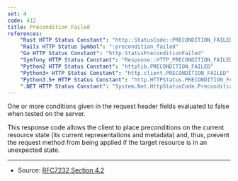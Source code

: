 ```yaml
---
set: 4
code: 412
title: Precondition Failed
references:
    "Rust HTTP Status Constant": "http::StatusCode::PRECONDITION_FAILED"
    "Rails HTTP Status Symbol": ":precondition_failed"
    "Go HTTP Status Constant": "http.StatusPreconditionFailed"
    "Symfony HTTP Status Constant": "Response::HTTP_PRECONDITION_FAILED"
    "Python2 HTTP Status Constant": "httplib.PRECONDITION_FAILED"
    "Python3+ HTTP Status Constant": "http.client.PRECONDITION_FAILED"
    "Python3.5+ HTTP Status Constant": "http.HTTPStatus.PRECONDITION_FAILED"
    ".NET HTTP Status Constant": "System.Net.HttpStatusCode.PreconditionFailed"
---
```


One or more conditions given in the request header fields evaluated to false when tested on the server.

This response code allows the client to place preconditions on the current resource state (its current representations and metadata) and, thus, prevent the request method from being applied if the target resource is in an unexpected state.

---

* Source: [RFC7232 Section 4.2][1]

[1]: <http://tools.ietf.org/html/rfc7232#section-4.2>
